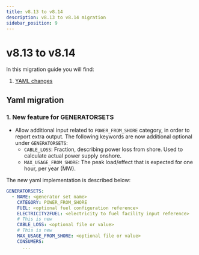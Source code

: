 ```yaml
---
title: v8.13 to v8.14
description: v8.13 to v8.14 migration
sidebar_position: 9
---
```


# v8.13 to v8.14

In this migration guide you will find:

1. [YAML changes](#yaml-migration)

## Yaml migration

### 1. New feature for GENERATORSETS
- Allow additional input related to `POWER_FROM_SHORE` category, in order to report extra output. The following keywords are now additional optional under `GENERATORSETS`:
  - `CABLE_LOSS`: Fraction, describing power loss from shore. Used to calculate actual power supply onshore.
  - `MAX_USAGE_FROM_SHORE`: The peak load/effect that is expected for one hour, per year (MW).

The new yaml implementation is described below:

```yaml
GENERATORSETS:
  - NAME: <generator set name>
    CATEGORY: POWER_FROM_SHORE
    FUEL: <optional fuel configuration reference>
    ELECTRICITY2FUEL: <electricity to fuel facility input reference>
    # This is new
    CABLE_LOSS: <optional file or value>
    # This is new
    MAX_USAGE_FROM_SHORE: <optional file or value>
    CONSUMERS:
      ...
```
